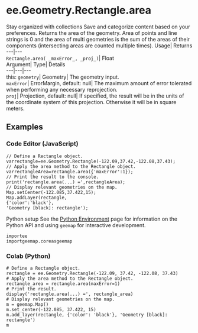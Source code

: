  
#  ee.Geometry.Rectangle.area 
Stay organized with collections  Save and categorize content based on your preferences. 
Returns the area of the geometry. Area of points and line strings is 0 and the area of multi geometries is the sum of the areas of their components (intersecting areas are counted multiple times). Usage| Returns  
---|---  
`Rectangle.area( _maxError_, _proj_)`| Float  
Argument| Type| Details  
---|---|---  
this: `geometry`| Geometry| The geometry input.  
`maxError`| ErrorMargin, default: null| The maximum amount of error tolerated when performing any necessary reprojection.  
`proj`| Projection, default: null| If specified, the result will be in the units of the coordinate system of this projection. Otherwise it will be in square meters.  
## Examples
### Code Editor (JavaScript)
```
// Define a Rectangle object.
varrectangle=ee.Geometry.Rectangle(-122.09,37.42,-122.08,37.43);
// Apply the area method to the Rectangle object.
varrectangleArea=rectangle.area({'maxError':1});
// Print the result to the console.
print('rectangle.area(...) =',rectangleArea);
// Display relevant geometries on the map.
Map.setCenter(-122.085,37.422,15);
Map.addLayer(rectangle,
{'color':'black'},
'Geometry [black]: rectangle');
```

Python setup
See the [ Python Environment](https://developers.google.com/earth-engine/guides/python_install) page for information on the Python API and using `geemap` for interactive development.
```
importee
importgeemap.coreasgeemap
```

### Colab (Python)
```
# Define a Rectangle object.
rectangle = ee.Geometry.Rectangle(-122.09, 37.42, -122.08, 37.43)
# Apply the area method to the Rectangle object.
rectangle_area = rectangle.area(maxError=1)
# Print the result.
display('rectangle.area(...) =', rectangle_area)
# Display relevant geometries on the map.
m = geemap.Map()
m.set_center(-122.085, 37.422, 15)
m.add_layer(rectangle, {'color': 'black'}, 'Geometry [black]: rectangle')
m
```

